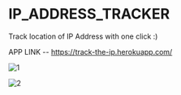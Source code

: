 # IP_ADDRESS_TRACKER
Track location of IP Address with one click :)


APP LINK -- https://track-the-ip.herokuapp.com/

![1](https://user-images.githubusercontent.com/66727274/121146750-dd956000-c85d-11eb-938d-39c89b70d83f.png)


![2](https://user-images.githubusercontent.com/66727274/121146939-09b0e100-c85e-11eb-8360-36de1dd842ae.png)
